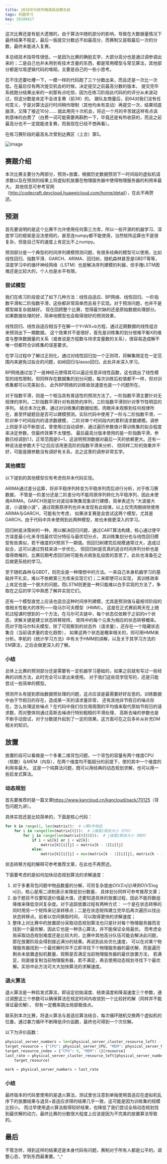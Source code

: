 ```yaml
---
title: 2018华为软件精英挑战赛总结
tags: 机器学习
key: 20180417
---
```


这次比赛还是有挺大遗憾的，由于算法中随机部分的影响，导致在大数据量情况下最终结果不稳定，最后一版提交分数远不如最高分，而赛制又是取最后一次的分数，最终未能进入复赛。

本总结技术指导性很低，一是因为比赛的确挺玄学，大部分高分也是通过调参调出来的；二是自己也并未用到有技术含量的东西，都是常用模型与常见算法，其他部分都是垃圾逻辑代码的堆砌。主要是自己的一些小思考。
<!--more-->

忍不住还要吐槽一下，一模一样的代码跑了三个分数出来，而且还是一次比一次低。在最后仅有两次提交机会的时候，决定提交之前最高分数的版本，
提交完毕系统跑分结果出来的一刹那有点吃惊，因为在练习阶段此代码的的评分从未波动过，但这分数是肯定不会进复赛（前36）的。
跟队友商量后，前64对我们没有任何意义，于是对算法运行时间稍作限制（其他均未有变动）再提交一次，结果彻底崩溃，又降了接近10分......
就此用完十次机会，将近一个月的辛苦就这样有点讽刺意味的白费了（白费一词可能需要再斟酌一下，毕竟还是有所收获的，而且之前最高分也不一定就能进复赛，而我现在已经不想再看）。

在练习赛阶段的最高名次曾到达赛区（上合）第5。

![image](https://github.com/kanyuanzhi/kanyuanzhi.github.io/raw/master/assets/myimages/20180416205144.jpg)

## 赛题介绍

本次比赛主要分为两部分，预测+放置，根据历史数据预测下一时间段的虚拟机请求数以及在预测的结果上将虚拟机放置在物理服务器中使得物理服务器的利用率最大。
其他信息可参考官网（<http://codecraft.devcloud.huaweicloud.com/home/detail>），在此不再赘述。

## 预测

首先要说明的是这个比赛不允许使用任何第三方库，所以一些开源的机器学习、深度学习的框架是没法使用的，甚至连numpy都不能使用，当然矩阵运算也不是很复杂，但是自己写的速度上肯定比不上numpy。

预测部分是一个典型的时间序列建模预测问题，有很多经典的模型可以使用，比如线性回归、指数平滑、GARCH、ARIMA、回归树，随机森林甚至是GBDT等等，
深度学习中的循环神经网络（LSTM）也是解决序列建模的利器，但手撸LSTM困难还是比较大的，个人也是水平有限。

### 尝试模型

我们在练习阶段尝试了如下几种方法：线性自适应、BP网络、线性回归、一阶指数平滑和二阶指数平滑，这些都非常简单而且易于实现。对于预测问题，也并不是模型越复杂就越好。
现在回顾整个比赛，觉得最欠缺的还是原始数据处理部分。如果数据处理的好，简单地模型也会取得很好的预测效果，

线性回归、线性自适应相当于在解一个Y=WX+b方程，通过近期数据的线性组合来预测出下一期数据。
这个效果并不是很好，首先是训练集的划分很难平衡X的维度与整体数据量的关系（或者说是方程数与待求变量数的关系），很容易造成解不唯一但都符合训练集的误差要求。

在学习过程中了解过正则化，通过对线性回归加一个正则项，将解集限定在一定范围内来避免过拟合的问题，如岭回归与lasso回归，此处并未深入学习。

BP网络通过加了一层神经元使得其可以逼近任意非线性函数，这也跳出了线性模型的线性限制，但同样存在数据集的划分问题，每次训练后权值都不一样，但对训练集都可以完美拟合。
此外BP网络的训练收敛速度也是一个问题所在。

对于指数平滑，则是一个相当具有普适性的预测方法了。一阶指数平滑主要针对无规律的序列，二阶指数平滑针对有趋势的序列，三阶指数平滑则针对季节性明显的序列。
结合本次比赛，通过对训练集的数据绘图，肉眼并未观察到任何规律所在，甚至怀疑题目是否可以建模预测。实际代码中使用了一阶与二阶指数平滑，一阶对单个时间段内的请求数建模，
二阶对单个时间段内的累积请求数建模。调参上则是手动不断尝试，曾使用过自动调参，通过遍历参数值计算训练集的拟合程度来决定参数，但最终效果不太理想。
最后最高分版本使用的是一阶指数平滑，参数已经调到1.1，正常范围是0~1，这说明预测数据对最后一天的依赖更大。还有一种说法是参数大于1之后应该用更高阶的指数平滑来分析，
但同样二阶的效果并不好，可能是跟参数没有调好有关系，总之这里的调参非常玄学。

### 其他模型

以下提到的其他模型仅有考虑但并未代码实现。

ARIMA通过差分运算，将非平稳序列转变为平稳序列而后进行分析，对于练习赛数据，
不管是一阶差分还是二阶差分均不能将原序列转化为平稳序列，因此未使用ARIMA。GARCH则是针对波动率聚集现象进行建模，简单表述为
“大波接大波，小波接小波”，通过观察原序列也并未发现有此规律。以上仅凭肉眼排除使用ARIMA与GARCH，可能有欠考虑，
如果进复赛是会尝试这两个模型，尤其是GARCH。由于代码中并未使用到此两种模型，故也未做更深入的学习。

回归树是决策树的一种，用以解决回归问题，通过CART算法构建，核心通过使平方误差最小化来寻找最优切分特征与最优切分点，
其训练集划分也与线性回归模型有些类似，若干维度的X预测下一期值。但回归树建完后规模通常过大，造成过拟合，这可以通过剪枝来进一步优化，
但回归树是否真的适合时间序列分析也是值得商榷的，比赛后期考虑回归树可能有点病急乱投医的意思了。此处也准备在之后做更系统的学习。

至于随机森林与GBDT，则完全是一种理想中的方法。一来自己本身机器学习的基础并不扎实，难以不依赖第三方库来实现它们；二来即使可以实现，
其训练效率上肯定也是一个很大的问题。而LSTM则更是一种只能难以白手实现的方法了，争取在之后的学习中熟悉了解并实现它们。

还有一个模型直觉上应该也适合这种时间序列建模，尤其是预测值与最相邻阶段的值相关性极大的序列——隐马尔可夫模型（HMM）。
这是在正式赛前两天在上随机过程课时想到的一个方法，在马尔可夫链中，每个状态仅依赖于之前的n个状态，求解关键是建立状态转移矩阵，
矩阵中的每个元素为相应的状态转移概率。而对于隐马尔科夫模型，除了可观察到的状态外（请求量），还存在一个隐藏状态集合（当前请求量的变化趋势），
如果这两个状态是概率相关的，则可用HMM来分析。李航的《统计学习方法》中有关于HMM的讲解，以及关于其学习方法的EM算法，之后会做更深入的了解。

### 小结

总体上比赛的预测部分还是需要有一定机器学习基础的，如果之前就有写过一些经典的训练方法，此时完全可以拿出来使用。
对于我们这些现学现写的，还是只能尝试一些简单的模型。

预测开头有提到原始数据预处理的问题，这点应该是最需要好好反思的。训练数据中由于节假日的存在，造成某一天的请求量异常，
还有其他非节假日的噪点存在，怎么处理这些噪点？在代码中我们仅仅用周围的平均值来取代原始节假日的请求数，而对整体则通过高斯去噪进行特别粗糙的平滑处理，
高斯去噪的参数也是不断手动尝试，对于分数提升起到了一定的效果。这方面可在之后多补从补充DM相关的知识。

## 放置

放置阶段可以看做是一个多重二维背包问题，一个背包的容量有两个维度CPU（核数）与MEM（内存），在两个维度均不能超分的前提下，使的其中一个维度的利用率最大。
这是一个纯算法问题，既可以用经典的动态规划求解，也可以用一些启发式算法。

### 动态规划

首先要推荐的是一篇文章<https://www.kancloud.cn/kancloud/pack/70125>（背包问题九讲）。

具体实现还是比较简单的，下面是核心代码：
```python
for k in range(1, len(matrix)):  # c第k件物品
    for i in range(len(matrix[0])):  # i维度1剩余大小（CPU）
        for j in range(len(matrix[0][0])):  # j维度2剩余大小（MEM）
            if i < w1[k] or j < w2[k]:
                matrix[k][i][j] = matrix[k - 1][i][j]
            else:
                matrix[k][i][j] = max(matrix[k - 1][i][j], matrix[k - 1][i - w1[k]][j - w2[k]] + v[k])
```
状态转移方程的解释可参考推荐文章，在此也不再赘述。

下面要考虑的是如何加快动态规划算法的求解速度：
1. 对于多重背包问题中物品数量的分解，可将复杂度由O(V*Σn[i])降到O(V*Σlog n[i])，核心是用二进制表示来降低划分数量，
具体划分同样可参考推荐文章；
2. 由于题目不仅要知道价值最大值，还要知道具体的放置过程，因此不能将数组降维来降低空间复杂度。对于追踪放置过程有两种方式：
一个是在状态转移的同时用另一个矩阵来记录转移点；二是在状态矩阵建立完毕后再次遍历以找出状态转移点。前者以空间换取时间，
可以取得更快的求解速度；
3. 整体上对比赛中的放置部分采取动态规划算法也只是针对每个物理服务器而言找到一个最优解，因此它也是一种贪心算法，并不能保证全局最优。
而考虑全局采取动态规划难度还是比较大的，比赛中其他高分队伍可能会解决此问题，那在放置阶段会得到接近满分的结果。再说到此处优化速度，
可以在对某个物理服务器找到一个最优解时并不立即寻找下个物理服务器的最优解，而是遍历剩余未放置虚拟机数量，观察是否满足当前物理服务器的最优放置方法，
若满足，则直接复制当前物理服务器，若不满足，再去使用动态规划寻找下个最优解。实验中此方法可大大加快算法的求解速度。

### 退火算法

退火算法是一种启发式算法，即设定初始温度、结束温度和降温速度三个参数，通过调整这三个参数可以确保算法在规定时间内收敛到一个比较好的解（同样并不能保证最优解），
但有一定概率跳出局部极值点。

联系到本次比赛，将退火算法与首适应算法结合，每次循环随机交换两个虚拟机的位置，通过暴力循环不断降低评价函数，最终也可得到一个次优解。

以下为评价函数：
```python
physical_server_numbers = len(physical_server_cluster_resource_left) - 1
target_resource = {"CPU": physical_server_CPU, "MEM": physical_server_MEM}[resource]
target_resource_index = {"CPU": 0, "MEM": 1}[resource]
last_rate = physical_server_cluster_resource_left[physical_server_numbers][target_resource_index] / float(
    target_resource)

mark = physical_server_numbers + last_rate
```

### 小结

最终版本的代码里使用的是退火算法，测试里也注意到单独使用首适应在虚拟机乱序下的放置结果与退货+首适应求得的结果几乎一致，这可能是因为训练集的规模比较小。
而过早使用退火算法取得较好结果，也降低了我们尝试全局动态规划找到最优解的动力，最终比赛的分数很大程度上应该是因为不完美的放置算法导致的。

## 最后

不管怎样，得到这样的结果还是本身代码有问题，赛制对于所有人都是公平的。调整心态，学到东西最重要。^_^